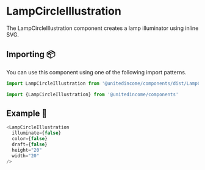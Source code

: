 # LampCircleIllustration

The LampCircleIllustration component creates a lamp illuminator using inline SVG.

## Importing 📦

You can use this component using one of the following import patterns.

```javascript
import LampCircleIllustration from '@unitedincome/components/dist/LampCircleIllustration'
```

```javascript
import {LampCircleIllustration} from '@unitedincome/components'
```

## Example 🚀

```javascript
<LampCircleIllustration
  illuminate={false}
  color={false}
  draft={false}
  height="20"
  width="20"
/>
```
